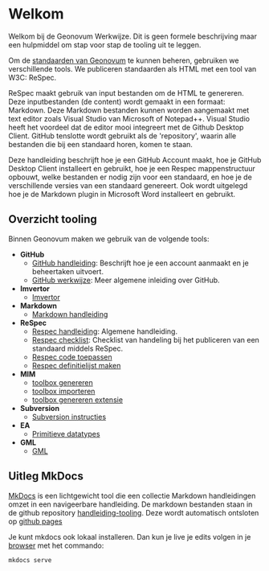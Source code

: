 # Welkom

Welkom bij de Geonovum Werkwijze. Dit is
geen formele beschrijving maar  een hulpmiddel om
stap voor stap de tooling uit te leggen.

Om de [standaarden van Geonovum](https://docs.geostandaarden.nl) te kunnen beheren, gebruiken we verschillende tools. We publiceren standaarden als HTML met een tool van W3C: ReSpec.

ReSpec maakt gebruik van input bestanden om de HTML te genereren. Deze
inputbestanden (de content) wordt gemaakt in een formaat: Markdown. Deze
Markdown bestanden kunnen worden aangemaakt met text editor zoals Visual Studio
van Microsoft of Notepad++. Visual Studio heeft het voordeel dat de editor mooi
integreert met de Github Desktop Client. GitHub tenslotte wordt gebruikt als de
'repository', waarin alle bestanden die bij een standaard horen, komen te
staan.

Deze handleiding beschrijft hoe je een GitHub Account maakt, hoe je GitHub
Desktop Client installeert en gebruikt, hoe je een Respec mappenstructuur
opbouwt, welke bestanden er nodig zijn voor een standaard, en hoe je de
verschillende versies van een standaard genereert. Ook wordt uitgelegd hoe je
de Markdown plugin in Microsoft Word installeert en gebruikt.

## Overzicht tooling

Binnen Geonovum maken we gebruik van de volgende tools:

- **GitHub**
    -   [GitHub handleiding](GitHub.md): Beschrijft hoe je een account aanmaakt en
        je beheertaken uitvoert.
    -   [GitHub werkwijze](GitHub-Inleiding.md): Meer algemene inleiding over GitHub.
- **Imvertor**
    -   [Imvertor](Imvertor.md)
- **Markdown**
    -   [Markdown handleiding](Markdown.md)
- **ReSpec**
    -   [Respec handleiding](ReSpec.md): Algemene handleiding.
    -   [Respec checklist](ReSpec-Checklists.md): Checklist van handeling bij het
        publiceren van een standaard middels ReSpec.
    -   [Respec code toepassen](ReSpec-code-toepassen.md)
    -   [Respec definitielijst maken](ReSpec-definitielijst-maken.md)
- **MIM**
    - [toolbox genereren](MIM-toolbox-genereren.md)
    - [toolbox importeren](MIM-toolbox-importeren.md)
    - [toolbox genereren extensie](MIM-toolbox-genereren-extensie.md)
- **Subversion**
    -   [Subversion instructies](SVN.md)
- **EA**
    -   [Primitieve datatypes](EA-toepassing-standaarddatatypen.md)
- **GML**
    -   [GML](GML.md)

## Uitleg MkDocs

[MkDocs](https://www.mkdocs.org/) is een lichtgewicht tool die een collectie
Markdown handleidingen omzet in een navigeerbare handleiding. De markdown bestanden staan in de github repository [handleiding-tooling](https://github.com/Geonovum/handleiding-tooling). Deze wordt automatisch ontsloten op [github pages](https://github.com/Geonovum/handleiding-tooling)

Je kunt mkdocs ook lokaal installeren. Dan kun je live je edits volgen in je [browser](http://127.0.0.1:8000/) met het commando:

```
mkdocs serve
```
